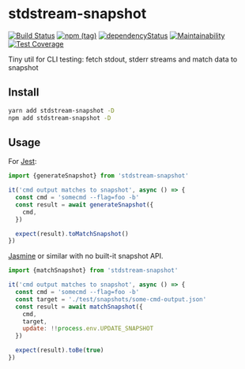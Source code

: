 # stdstream-snapshot
[![Build Status](https://travis-ci.com/qiwi/stdstream-snapshot.svg?branch=master)](https://travis-ci.com/qiwi/stdstream-snapshot)
[![npm (tag)](https://img.shields.io/npm/v/stdstream-snapshot/latest.svg)](https://www.npmjs.com/package/stdstream-snapshot)
[![dependencyStatus](https://img.shields.io/david/qiwi/stdstream-snapshot.svg?maxAge=300)](https://david-dm.org/qiwi/stdstream-snapshot)
[![Maintainability](https://api.codeclimate.com/v1/badges/5770053f57f0656df4ea/maintainability)](https://codeclimate.com/github/qiwi/stdstream-snapshot/maintainability)
[![Test Coverage](https://api.codeclimate.com/v1/badges/5770053f57f0656df4ea/test_coverage)](https://codeclimate.com/github/qiwi/stdstream-snapshot/test_coverage)

Tiny util for CLI testing: fetch stdout, stderr streams and match data to snapshot

## Install
```bash
yarn add stdstream-snapshot -D
npm add stdstream-snapshot -D
```

## Usage
For [Jest](https://jestjs.io/):
```javascript
import {generateSnapshot} from 'stdstream-snapshot'

it('cmd output matches to snapshot', async () => {
  const cmd = 'somecmd --flag=foo -b'
  const result = await generateSnapshot({
    cmd,
  })

  expect(result).toMatchSnapshot()
})
```

[Jasmine](https://jasmine.github.io/) or similar with no built-it snapshot API.
```javascript
import {matchSnapshot} from 'stdstream-snapshot'

it('cmd output matches to snapshot', async () => {
  const cmd = 'somecmd --flag=foo -b'
  const target = './test/snapshots/some-cmd-output.json'
  const result = await matchSnapshot({
    cmd,
    target,
    update: !!process.env.UPDATE_SNAPSHOT
  })

  expect(result).toBe(true)
})
```
